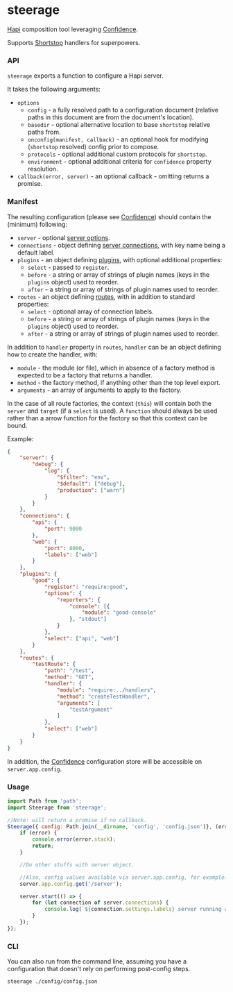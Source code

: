# steerage

[Hapi](http://hapijs.com) composition tool leveraging [Confidence](https://github.com/hapijs/confidence).

Supports [Shortstop](https://github.com/krakenjs/shortstop) handlers for superpowers.

### API

`steerage` exports a function to configure a Hapi server.

It takes the following arguments:

- `options`
    - `config` - a fully resolved path to a configuration document (relative paths in this document are from the document's location).
    - `basedir` - optional alternative location to base `shortstop` relative paths from.
    - `onconfig(manifest, callback)` - an optional hook for modifying (`shortstop` resolved) config prior to compose.
    - `protocols` - optional additional custom protocols for `shortstop`.
    - `environment` - optional additional criteria for `confidence` property resolution.
- `callback(error, server)` - an optional callback - omitting returns a promise.

### Manifest

The resulting configuration (please see [Confidence](https://github.com/hapijs/confidence)) should contain the (minimum) following:

- `server` - optional [server options](http://hapijs.com/api#new-serveroptions).
- `connections` - object defining [server connections](http://hapijs.com/api#serverconnectionoptions), with key name being a default label.
- `plugins` - an object defining [plugins](http://hapijs.com/api#plugins), with optional additional properties:
    - `select` - passed to `register`.
    - `before` - a string or array of strings of plugin names (keys in the `plugins` object) used to reorder.
    - `after` - a string or array of strings of plugin names used to reorder.
- `routes` - an object defining [routes](http://hapijs.com/tutorials/routing), with in addition to standard properties:
    - `select` - optional array of connection labels.
    - `before` - a string or array of strings of plugin names (keys in the `plugins` object) used to reorder.
    - `after` - a string or array of strings of plugin names used to reorder.

In addition to `handler` property in `routes`, `handler` can be an object defining how to create the handler, with:

- `module` - the module (or file), which in absence of a factory method is expected to be a factory that returns a handler.
- `method` - the factory method, if anything other than the top level export.
- `arguments` - an array of arguments to apply to the factory.

In the case of all route factories, the context (`this`) will contain both the `server` and `target` (if a `select` is used).
A `function` should always be used rather than a arrow function for the factory so that this context can be bound.

Example:

```json
{
    "server": {
        "debug": {
            "log": {
                "$filter": "env",
                "$default": ["debug"],
                "production": ["warn"]
            }
        }
    },
    "connections": {
        "api": {
            "port": 9000
        },
        "web": {
            "port": 8000,
            "labels": ["web"]
        }
    },
    "plugins": {
        "good": {
            "register": "require:good",
            "options": {
                "reporters": {
                    "console": [{
                        "module": "good-console"
                    }, "stdout"]
                }
            },
            "select": ["api", "web"]
        }
    },
    "routes": {
        "testRoute": {
            "path": "/test",
            "method": "GET",
            "handler": {
                "module": "require:../handlers",
                "method": "createTestHandler",
                "arguments": [
                    "testArgument"
                ]
            },
            "select": ["web"]
        }
    }
}
```

In addition, the [Confidence](https://github.com/hapijs/confidence) configuration store will be accessible on `server.app.config`.

### Usage

```javascript
import Path from 'path';
import Steerage from 'steerage';

//Note: will return a promise if no callback.
Steerage({ config: Path.join(__dirname, 'config', 'config.json')}, (error, server) => {
    if (error) {
        console.error(error.stack);
        return;
    }

    //Do other stuffs with server object.

    //Also, config values available via server.app.config, for example:
    server.app.config.get('/server');

    server.start(() => {
        for (let connection of server.connections) {
            console.log(`${connection.settings.labels} server running at ${connection.info.uri}`)
        }
    });
});
```

### CLI

You can also run from the command line, assuming you have a configuration that doesn't rely on performing post-config steps.

```shell
steerage ./config/config.json
```

